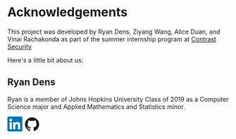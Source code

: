 # Acknowledgements
This project was developed by Ryan Dens, Ziyang Wang, Alice Duan, and Vinai Rachakonda 
as part of the summer internship program at [Contrast Security](https://www.contrastsecurity.com)

Here's a little bit about us:

## Ryan Dens
Ryan is a member of Johns Hopkins University Class of 2019 as a Computer Science major 
and Applied Mathematics and Statistics minor. 

[![Ryan Dens LinkedIn](ln.png)](https://www.linkedin.com/in/ryan-dens)
[![Ryan Dens Github](GitHub-Mark-32px.png)](https://github.com/ryandens)


